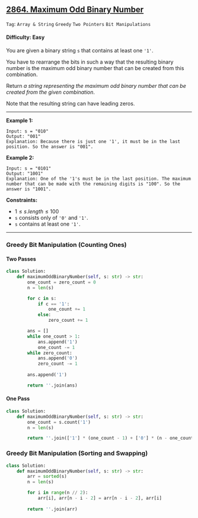 ## [2864. Maximum Odd Binary Number](https://leetcode.com/problems/maximum-odd-binary-number)

```Tag```: ```Array & String``` ```Greedy``` ```Two Pointers``` ```Bit Manipulations```

#### Difficulty: Easy

You are given a binary string ```s``` that contains at least one ```'1'```.

You have to rearrange the bits in such a way that the resulting binary number is the maximum odd binary number that can be created from this combination.

Return _a string representing the maximum odd binary number that can be created from the given combination_.

Note that the resulting string can have leading zeros.

---

__Example 1:__

```
Input: s = "010"
Output: "001"
Explanation: Because there is just one '1', it must be in the last position. So the answer is "001".
```

__Example 2:__

```
Input: s = "0101"
Output: "1001"
Explanation: One of the '1's must be in the last position. The maximum number that can be made with the remaining digits is "100". So the answer is "1001".
```

__Constraints:__

- $1 \le s.length \le 100$
- ```s``` consists only of ```'0'``` and ```'1'```.
- ```s``` contains at least one ```'1'```.

---

### Greedy Bit Manipulation (Counting Ones)

#### Two Passes

```Python
class Solution:
    def maximumOddBinaryNumber(self, s: str) -> str:
        one_count = zero_count = 0
        n = len(s)

        for c in s:
            if c == '1':
                one_count += 1
            else:
                zero_count += 1

        ans = []
        while one_count > 1:
            ans.append('1')
            one_count -= 1
        while zero_count:
            ans.append('0')
            zero_count -= 1
        
        ans.append('1')

        return ''.join(ans)
```

#### One Pass

```Python
class Solution:
    def maximumOddBinaryNumber(self, s: str) -> str:
        one_count = s.count('1')
        n = len(s)

        return ''.join(['1'] * (one_count - 1) + ['0'] * (n - one_count) + ['1'])
```

### Greedy Bit Manipulation (Sorting and Swapping)

```Python
class Solution:
    def maximumOddBinaryNumber(self, s: str) -> str:
        arr = sorted(s)
        n = len(s)

        for i in range(n // 2):
            arr[i], arr[n - i - 2] = arr[n - i - 2], arr[i]
        
        return ''.join(arr)
```
